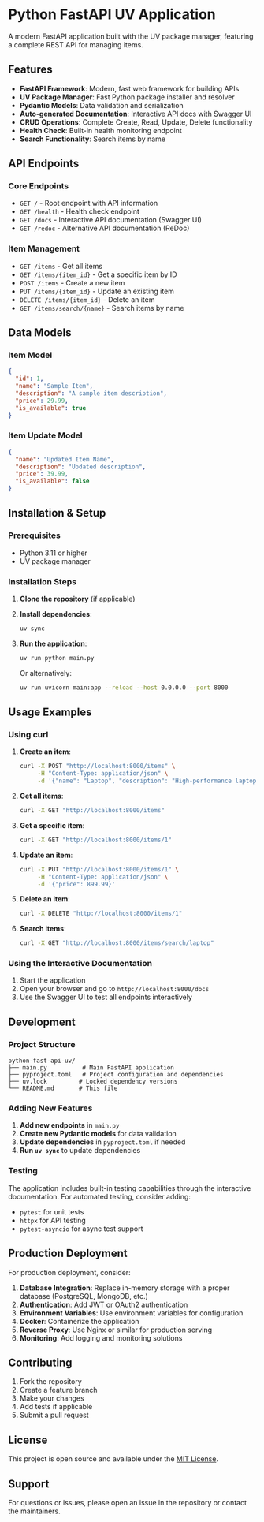 # Python FastAPI UV Application

A modern FastAPI application built with the UV package manager, featuring a complete REST API for managing items.

## Features

- **FastAPI Framework**: Modern, fast web framework for building APIs
- **UV Package Manager**: Fast Python package installer and resolver
- **Pydantic Models**: Data validation and serialization
- **Auto-generated Documentation**: Interactive API docs with Swagger UI
- **CRUD Operations**: Complete Create, Read, Update, Delete functionality
- **Health Check**: Built-in health monitoring endpoint
- **Search Functionality**: Search items by name

## API Endpoints

### Core Endpoints
- `GET /` - Root endpoint with API information
- `GET /health` - Health check endpoint
- `GET /docs` - Interactive API documentation (Swagger UI)
- `GET /redoc` - Alternative API documentation (ReDoc)

### Item Management
- `GET /items` - Get all items
- `GET /items/{item_id}` - Get a specific item by ID
- `POST /items` - Create a new item
- `PUT /items/{item_id}` - Update an existing item
- `DELETE /items/{item_id}` - Delete an item
- `GET /items/search/{name}` - Search items by name

## Data Models

### Item Model
```json
{
  "id": 1,
  "name": "Sample Item",
  "description": "A sample item description",
  "price": 29.99,
  "is_available": true
}
```

### Item Update Model
```json
{
  "name": "Updated Item Name",
  "description": "Updated description",
  "price": 39.99,
  "is_available": false
}
```

## Installation & Setup

### Prerequisites
- Python 3.11 or higher
- UV package manager

### Installation Steps

1. **Clone the repository** (if applicable)
2. **Install dependencies**:
   ```bash
   uv sync
   ```

3. **Run the application**:
   ```bash
   uv run python main.py
   ```

   Or alternatively:
   ```bash
   uv run uvicorn main:app --reload --host 0.0.0.0 --port 8000
   ```

## Usage Examples

### Using curl

1. **Create an item**:
   ```bash
   curl -X POST "http://localhost:8000/items" \
        -H "Content-Type: application/json" \
        -d '{"name": "Laptop", "description": "High-performance laptop", "price": 999.99}'
   ```

2. **Get all items**:
   ```bash
   curl -X GET "http://localhost:8000/items"
   ```

3. **Get a specific item**:
   ```bash
   curl -X GET "http://localhost:8000/items/1"
   ```

4. **Update an item**:
   ```bash
   curl -X PUT "http://localhost:8000/items/1" \
        -H "Content-Type: application/json" \
        -d '{"price": 899.99}'
   ```

5. **Delete an item**:
   ```bash
   curl -X DELETE "http://localhost:8000/items/1"
   ```

6. **Search items**:
   ```bash
   curl -X GET "http://localhost:8000/items/search/laptop"
   ```

### Using the Interactive Documentation

1. Start the application
2. Open your browser and go to `http://localhost:8000/docs`
3. Use the Swagger UI to test all endpoints interactively

## Development

### Project Structure
```
python-fast-api-uv/
├── main.py          # Main FastAPI application
├── pyproject.toml   # Project configuration and dependencies
├── uv.lock         # Locked dependency versions
└── README.md       # This file
```

### Adding New Features

1. **Add new endpoints** in `main.py`
2. **Create new Pydantic models** for data validation
3. **Update dependencies** in `pyproject.toml` if needed
4. **Run `uv sync`** to update dependencies

### Testing

The application includes built-in testing capabilities through the interactive documentation. For automated testing, consider adding:

- `pytest` for unit tests
- `httpx` for API testing
- `pytest-asyncio` for async test support

## Production Deployment

For production deployment, consider:

1. **Database Integration**: Replace in-memory storage with a proper database (PostgreSQL, MongoDB, etc.)
2. **Authentication**: Add JWT or OAuth2 authentication
3. **Environment Variables**: Use environment variables for configuration
4. **Docker**: Containerize the application
5. **Reverse Proxy**: Use Nginx or similar for production serving
6. **Monitoring**: Add logging and monitoring solutions

## Contributing

1. Fork the repository
2. Create a feature branch
3. Make your changes
4. Add tests if applicable
5. Submit a pull request

## License

This project is open source and available under the [MIT License](LICENSE).

## Support

For questions or issues, please open an issue in the repository or contact the maintainers.
